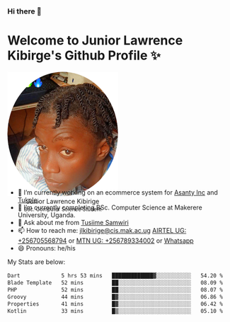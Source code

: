 ### Hi there 👋 
# Welcome to Junior Lawrence Kibirge's Github Profile ✨
 
<p align="center" style="border-radius:50%;width:250px;height:250px;">
  <img src="https://github.com/juniorkibirige/juniorkibirige/blob/main/cropped-twitter-pp.png" 
       alt="Profile picture from Twitter" /></br>
  <span align="center">Junior Lawrence Kibirige</span><br/>
  <small align="center" font-size="15">Bsc. Computer Science Student</small>
</p>

- 🔭 I’m currently working on an ecommerce system for [Asanty Inc](https://asanty.africa) and [Tukole](https://app.tukole.ug).
- 🌱 I’m currently completing BSc. Computer Science at Makerere University, Uganda.
- 💬 Ask about me from [Tusiime Samwiri](mailto:stusiime@asanty.africa)
- 📫 How to reach me: [jlkibirige@cis.mak.ac.ug](mailto:juniorkibirige@students.mak.ac.ug) [AIRTEL UG: +256705568794](tel:+256705568794) or [MTN UG: +256789334002](tel:+256789334002) or [Whatsapp](tel:+17602847072)
- 😄 Pronouns: he/his

My Stats are below:

<!--START_SECTION:waka-->

```text
Dart             5 hrs 53 mins   █████████████▓░░░░░░░░░░░   54.20 %
Blade Template   52 mins         ██░░░░░░░░░░░░░░░░░░░░░░░   08.09 %
PHP              52 mins         ██░░░░░░░░░░░░░░░░░░░░░░░   08.07 %
Groovy           44 mins         █▓░░░░░░░░░░░░░░░░░░░░░░░   06.86 %
Properties       41 mins         █▓░░░░░░░░░░░░░░░░░░░░░░░   06.42 %
Kotlin           33 mins         █▒░░░░░░░░░░░░░░░░░░░░░░░   05.10 %
```

<!--END_SECTION:waka-->

